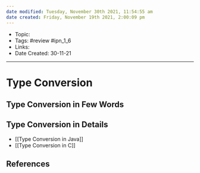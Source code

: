 ```yaml
---
date modified: Tuesday, November 30th 2021, 11:54:55 am
date created: Friday, November 19th 2021, 2:00:09 pm
---
```


- Topic:
- Tags: #review #ipn_1_6
- Links:
- Date Created: 30-11-21

---

# Type Conversion

## Type Conversion in Few Words

## Type Conversion in Details

- [[Type Conversion in Java]]
- [[Type Conversion in C]]

## References
